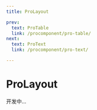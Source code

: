 ```yaml
---
title: ProLayout

prev:
  text: ProTable
  link: /procomponent/pro-table/
next:
  text: ProText
  link: /procomponent/pro-text/

---
```


<script setup>
</script>

# ProLayout

开发中...

